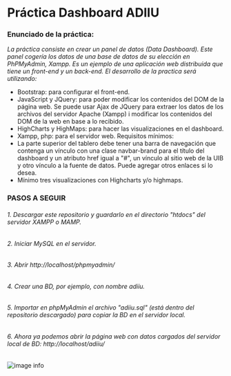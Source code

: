 # Práctica Dashboard ADIIU
### Enunciado de la práctica:
_La práctica consiste en crear un panel de datos (Data Dashboard). Este panel
cogería los datos de una base de datos de su elección en PhPMyAdmin, Xampp. Es un ejemplo de
una aplicación web distribuida que tiene un front-end y un back-end.
El desarrollo de la practica será utilizando:_
 - Bootstrap: para configurar el front-end.
 - JavaScript y JQuery: para poder modificar los contenidos del DOM de la página web.
Se puede usar Ajax de JQuery para extraer los datos de
los archivos del servidor Apache (Xampp) i modificar los contenidos del DOM de la
web en base a lo recibido.
 - HighCharts y HighMaps: para hacer las visualizaciones en el dashboard.
 - Xampp, php: para el servidor web.
Requisitos mínimos:
 - La parte superior del tablero debe tener una barra
de navegación que contenga un vínculo con una clase navbar-brand para el título del
dashboard y un atributo href igual a "#", un vínculo al sitio web de la UIB y otro vínculo a
la fuente de datos. Puede agregar otros enlaces si lo desea.
 - Mínimo tres visualizaciones con Highcharts y/o highmaps.

### PASOS A SEGUIR
###### 1. Descargar este repositorio y guardarlo en el directorio "htdocs" del servidor XAMPP o MAMP.
###### 2. Iniciar MySQL en el servidor.
###### 3. Abrir http://localhost/phpmyadmin/
###### 4. Crear una BD, por ejemplo, con nombre adiiu.
###### 5. Importar en phpMyAdmin el archivo "adiiu.sql" (está dentro del repositorio descargado) para copiar la BD en el servidor local.
###### 6. Ahora ya podemos abrir la página web con datos cargados del servidor local de BD: http://localhost/adiiu/


![image info](./assets/img/cabin.png)
